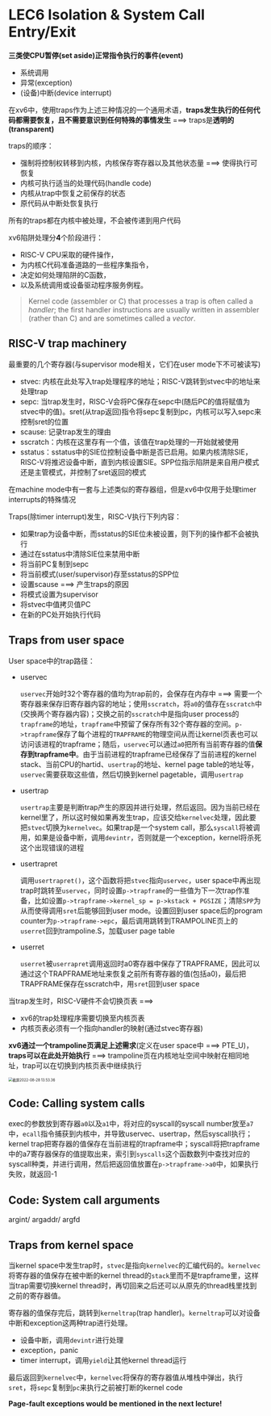 # LEC6 Isolation & System Call Entry/Exit

**三类使CPU暂停(set aside)正常指令执行的事件(event)**

- 系统调用
- 异常(exception)
- (设备)中断(device interrupt)

在xv6中，使用traps作为上述三种情况的一个通用术语，**traps发生执行的任何代码都需要恢复，且不需要意识到任何特殊的事情发生** ===> traps是**透明的(transparent)**

traps的顺序：

- 强制将控制权转移到内核，内核保存寄存器以及其他状态量 ===> 使得执行可恢复
- 内核可执行适当的处理代码(handle code)
- 内核从trap中恢复之前保存的状态
- 原代码从中断处恢复执行

所有的traps都在内核中被处理，不会被传递到用户代码

xv6陷阱处理分**4**个阶段进行：

- RISC-V CPU采取的硬件操作，
- 为内核C代码准备道路的一些程序集指令，
- 决定如何处理陷阱的C函数，
- 以及系统调用或设备驱动程序服务例程。

> Kernel code (assembler or C) that processes a trap is often called a *handler*; the first handler instructions are usually written in assembler (rather than C) and are sometimes called a *vector*.

## RISC-V trap machinery

最重要的几个寄存器(与supervisor mode相关，它们在user mode下不可被读写)

- stvec: 内核在此处写入trap处理程序的地址；RISC-V跳转到stvec中的地址来处理trap
- sepc: 当trap发生时，RISC-V会将PC保存在sepc中(随后PC的值将赋值为stvec中的值)。sret(从trap返回)指令将sepc复制到pc，内核可以写入sepc来控制sret的位置
- scause: 记录trap发生的理由
- sscratch：内核在这里存有一个值，该值在trap处理的一开始就被使用
- sstatus：sstatus中的SIE位控制设备中断是否已启用。如果内核清除SIE，RISC-V将推迟设备中断，直到内核设置SIE。SPP位指示陷阱是来自用户模式还是主管模式，并控制了sret返回的模式

在machine mode中有一套与上述类似的寄存器组，但是xv6中仅用于处理timer interrupts的特殊情况

Traps(除timer interrupt)发生，RISC-V执行下列内容：

- 如果trap为设备中断，而sstatus的SIE位未被设置，则下列的操作都不会被执行
- 通过在sstatus中清除SIE位来禁用中断
- 将当前PC复制到sepc
- 将当前模式(user/supervisor)存至sstatus的SPP位
- 设置scause ===> 产生traps的原因
- 将模式设置为supervisor
- 将stvec中值拷贝值PC
- 在新的PC处开始执行代码

## Traps from user space

User space中的trap路径：

- uservec

  `uservec`开始时32个寄存器的值均为trap前的，会保存在内存中 ===> 需要一个寄存器来保存旧寄存器内容的地址；使用`sscratch`，将`a0`的值存在`sscratch`中(交换两个寄存器内容)；交换之前的`sscratch`中是指向user process的`trapframe`的地址，`trapframe`中预留了保存所有32个寄存器的空间。`p->trapframe`保存了每个进程的`TRAPFRAME`的物理空间从而让kernel页表也可以访问该进程的trapframe；随后，`uservec`可以通过`a0`把所有当前寄存器的值**保存到trapframe中**。由于当前进程的trapframe已经保存了当前进程的kernel stack、当前CPU的hartid、`usertrap`的地址、kernel page table的地址等，`uservec`需要获取这些值，然后切换到kernel pagetable，调用`usertrap`

- usertrap

  `usertrap`主要是判断trap产生的原因并进行处理，然后返回。因为当前已经在kernel里了，所以这时候如果再发生trap，应该交给`kernelvec`处理，因此要把`stvec`切换为`kernelvec`。如果trap是一个system call，那么`syscall`将被调用，如果是设备中断，调用`devintr`，否则就是一个exception，kernel将杀死这个出现错误的进程

- usertrapret

  调用`usertrapret()`，这个函数将把`stvec`指向`uservec`，user space中再出现trap时跳转至`uservec`，同时设置`p->trapframe`的一些值为下一次trap作准备，比如设置`p->trapframe->kernel_sp = p->kstack + PGSIZE`；清除`SPP`为从而使得调用`sret`后能够回到user mode。设置回到user space后的program counter为`p->trapframe->epc`，最后调用跳转到TRAMPOLINE页上的`userret`回到trampoline.S，加载user page table

- userret

  `userret`被`userrapret`调用返回时a0寄存器中保存了TRAPFRAME，因此可以通过这个TRAPFRAME地址来恢复之前所有寄存器的值(包括a0)，最后把TRAPFRAME保存在sscratch中，用`sret`回到user space

当trap发生时，RISC-V硬件不会切换页表 ===> 

- xv6的trap处理程序需要切换至内核页表
- 内核页表必须有一个指向handler的映射(通过stvec寄存器)

**xv6通过一个trampoline页满足上述需求**(定义在user space中 ===> PTE_U)，**traps可以在此处开始执行** ===> trampoline页在内核地址空间中映射在相同地址，trap可以在切换到内核页表中继续执行

<img src="https://xmtxpic.oss-cn-hangzhou.aliyuncs.com/img/%E6%88%AA%E5%B1%8F2022-08-28%2013.53.36.png" alt="截屏2022-08-28 13.53.36" style="zoom:50%;" />

## Code: Calling system calls

exec的参数放到寄存器`a0`以及`a1`中，将对应的syscall的syscall number放至`a7`中，`ecall`指令捕获到内核中，并导致uservec、usertrap，然后syscall执行；kernel trap把寄存器的值保存在当前进程的trapframe中；syscall将把trapframe中的a7寄存器保存的值提取出来，索引到`syscalls`这个函数数列中查找对应的syscall种类，并进行调用，然后把返回值放置在`p->trapframe->a0`中，如果执行失败，就返回-1

## Code: System call arguments

argint/ argaddr/ argfd

## Traps from kernel space

当kernel space中发生trap时，`stvec`是指向`kernelvec`的汇编代码的。`kernelvec`将寄存器的值保存在被中断的kernel thread的`stack`里而不是trapframe里，这样当trap需要切换kernel thread时，再切回来之后还可以从原先的thread栈里找到之前的寄存器值。

寄存器的值保存完后，跳转到`kerneltrap`(trap handler)。`kerneltrap`可以对设备中断和exception这两种trap进行处理。

- 设备中断，调用`devintr`进行处理
- exception，panic
- timer interrupt，调用`yield`让其他kernel thread运行

最后返回到`kernelvec`中，`kernelvec`将保存的寄存器值从堆栈中弹出，执行`sret`，将`sepc`复制到`pc`来执行之前被打断的kernel code

**Page-fault exceptions would be mentioned in the next lecture!**